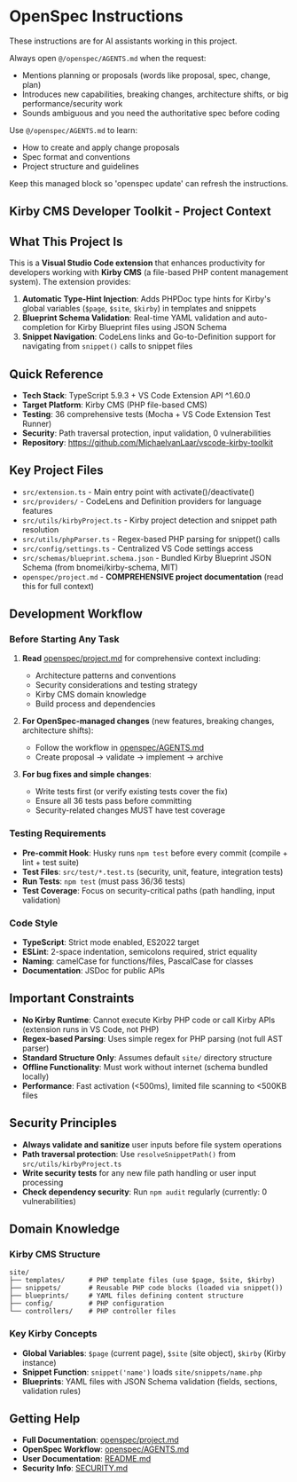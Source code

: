 <!-- OPENSPEC:START -->
# OpenSpec Instructions

These instructions are for AI assistants working in this project.

Always open `@/openspec/AGENTS.md` when the request:

- Mentions planning or proposals (words like proposal, spec, change, plan)
- Introduces new capabilities, breaking changes, architecture shifts, or big performance/security work
- Sounds ambiguous and you need the authoritative spec before coding

Use `@/openspec/AGENTS.md` to learn:

- How to create and apply change proposals
- Spec format and conventions
- Project structure and guidelines

Keep this managed block so 'openspec update' can refresh the instructions.

<!-- OPENSPEC:END -->

## Kirby CMS Developer Toolkit - Project Context

## What This Project Is

This is a **Visual Studio Code extension** that enhances productivity for developers working with **Kirby CMS** (a file-based PHP content management system). The extension provides:

1. **Automatic Type-Hint Injection**: Adds PHPDoc type hints for Kirby's global variables (`$page`, `$site`, `$kirby`) in templates and snippets
2. **Blueprint Schema Validation**: Real-time YAML validation and auto-completion for Kirby Blueprint files using JSON Schema
3. **Snippet Navigation**: CodeLens links and Go-to-Definition support for navigating from `snippet()` calls to snippet files

## Quick Reference

- **Tech Stack**: TypeScript 5.9.3 + VS Code Extension API ^1.60.0
- **Target Platform**: Kirby CMS (PHP file-based CMS)
- **Testing**: 36 comprehensive tests (Mocha + VS Code Extension Test Runner)
- **Security**: Path traversal protection, input validation, 0 vulnerabilities
- **Repository**: <https://github.com/MichaelvanLaar/vscode-kirby-toolkit>

## Key Project Files

- `src/extension.ts` - Main entry point with activate()/deactivate()
- `src/providers/` - CodeLens and Definition providers for language features
- `src/utils/kirbyProject.ts` - Kirby project detection and snippet path resolution
- `src/utils/phpParser.ts` - Regex-based PHP parsing for snippet() calls
- `src/config/settings.ts` - Centralized VS Code settings access
- `src/schemas/blueprint.schema.json` - Bundled Kirby Blueprint JSON Schema (from bnomei/kirby-schema, MIT)
- `openspec/project.md` - **COMPREHENSIVE project documentation** (read this for full context)

## Development Workflow

### Before Starting Any Task

1. **Read** [openspec/project.md](openspec/project.md) for comprehensive context including:
   - Architecture patterns and conventions
   - Security considerations and testing strategy
   - Kirby CMS domain knowledge
   - Build process and dependencies

2. **For OpenSpec-managed changes** (new features, breaking changes, architecture shifts):
   - Follow the workflow in [openspec/AGENTS.md](openspec/AGENTS.md)
   - Create proposal → validate → implement → archive

3. **For bug fixes and simple changes**:
   - Write tests first (or verify existing tests cover the fix)
   - Ensure all 36 tests pass before committing
   - Security-related changes MUST have test coverage

### Testing Requirements

- **Pre-commit Hook**: Husky runs `npm test` before every commit (compile + lint + test suite)
- **Test Files**: `src/test/*.test.ts` (security, unit, feature, integration tests)
- **Run Tests**: `npm test` (must pass 36/36 tests)
- **Test Coverage**: Focus on security-critical paths (path handling, input validation)

### Code Style

- **TypeScript**: Strict mode enabled, ES2022 target
- **ESLint**: 2-space indentation, semicolons required, strict equality
- **Naming**: camelCase for functions/files, PascalCase for classes
- **Documentation**: JSDoc for public APIs

## Important Constraints

- **No Kirby Runtime**: Cannot execute Kirby PHP code or call Kirby APIs (extension runs in VS Code, not PHP)
- **Regex-based Parsing**: Uses simple regex for PHP parsing (not full AST parser)
- **Standard Structure Only**: Assumes default `site/` directory structure
- **Offline Functionality**: Must work without internet (schema bundled locally)
- **Performance**: Fast activation (<500ms), limited file scanning to <500KB files

## Security Principles

- **Always validate and sanitize** user inputs before file system operations
- **Path traversal protection**: Use `resolveSnippetPath()` from `src/utils/kirbyProject.ts`
- **Write security tests** for any new file path handling or user input processing
- **Check dependency security**: Run `npm audit` regularly (currently: 0 vulnerabilities)

## Domain Knowledge

### Kirby CMS Structure

```text
site/
├── templates/      # PHP template files (use $page, $site, $kirby)
├── snippets/       # Reusable PHP code blocks (loaded via snippet())
├── blueprints/     # YAML files defining content structure
├── config/         # PHP configuration
└── controllers/    # PHP controller files
```

### Key Kirby Concepts

- **Global Variables**: `$page` (current page), `$site` (site object), `$kirby` (Kirby instance)
- **Snippet Function**: `snippet('name')` loads `site/snippets/name.php`
- **Blueprints**: YAML files with JSON Schema validation (fields, sections, validation rules)

## Getting Help

- **Full Documentation**: [openspec/project.md](openspec/project.md)
- **OpenSpec Workflow**: [openspec/AGENTS.md](openspec/AGENTS.md)
- **User Documentation**: [README.md](README.md)
- **Security Info**: [SECURITY.md](SECURITY.md)
